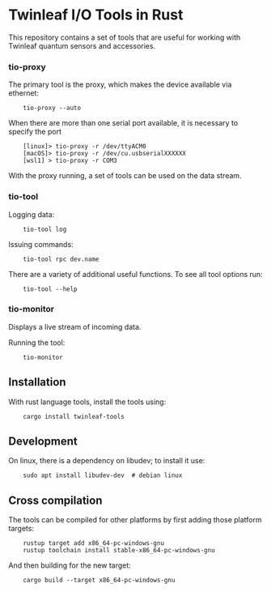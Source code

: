 # Twinleaf I/O Tools in Rust

This repository contains a set of tools that are useful for working with Twinleaf quantum sensors and accessories. 

### tio-proxy

The primary tool is the proxy, which makes the device available via ethernet:

		tio-proxy --auto

When there are more than one serial port available, it is necessary to specify the port

		[linux]> tio-proxy -r /dev/ttyACM0
		[macOS]> tio-proxy -r /dev/cu.usbserialXXXXXX
		[wsl1] > tio-proxy -r COM3

With the proxy running, a set of tools can be used on the data stream. 

### tio-tool

Logging data:
		
		tio-tool log

Issuing commands:
		
		tio-tool rpc dev.name

There are a variety of additional useful functions. 
To see all tool options run:

		tio-tool --help

### tio-monitor

Displays a live stream of incoming data.

Running the tool:

		tio-monitor


## Installation

With rust language tools, install the tools using:

		cargo install twinleaf-tools


## Development

On linux, there is a dependency on libudev; to install it use:

		sudo apt install libudev-dev  # debian linux

## Cross compilation 

The tools can be compiled for other platforms by first adding those platform targets:

		rustup target add x86_64-pc-windows-gnu
		rustup toolchain install stable-x86_64-pc-windows-gnu

And then building for the new target:

		cargo build --target x86_64-pc-windows-gnu

